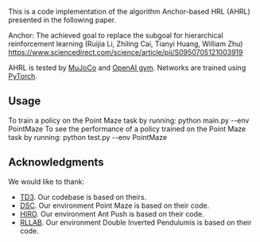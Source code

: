 This is a code implementation of the algorithm Anchor-based HRL (AHRL) presented in the following paper. 

Anchor: The achieved goal to replace the subgoal for hierarchical reinforcement learning 
(Ruijia Li, Zhiling Cai, Tianyi Huang, William Zhu)
https://www.sciencedirect.com/science/article/pii/S0950705121003919

AHRL is tested by [MuJoCo](http://www.mujoco.org/) and [OpenAI gym](https://github.com/openai/gym). Networks are trained using [PyTorch](https://github.com/pytorch/pytorch). 

## Usage
To train a policy on the Point Maze task by running:
python main.py --env PointMaze
To see the performance of a policy trained on the Point Maze task by running:
python test.py --env PointMaze

## Acknowledgments
We would like to thank:
* [TD3](https://github.com/sfujim/TD3). Our codebase is based on theirs.
* [DSC](https://github.com/deep-skill-chaining/deep-skill-chaining). Our environment Point Maze is based on their code.
* [HIRO](https://github.com/tensorflow/models/tree/master/research/efficient-hrl). Our environment Ant Push is based on their code.
* [RLLAB](https://github.com/rllab/rllab). Our environment Double Inverted Pendulumis is based on their code.




